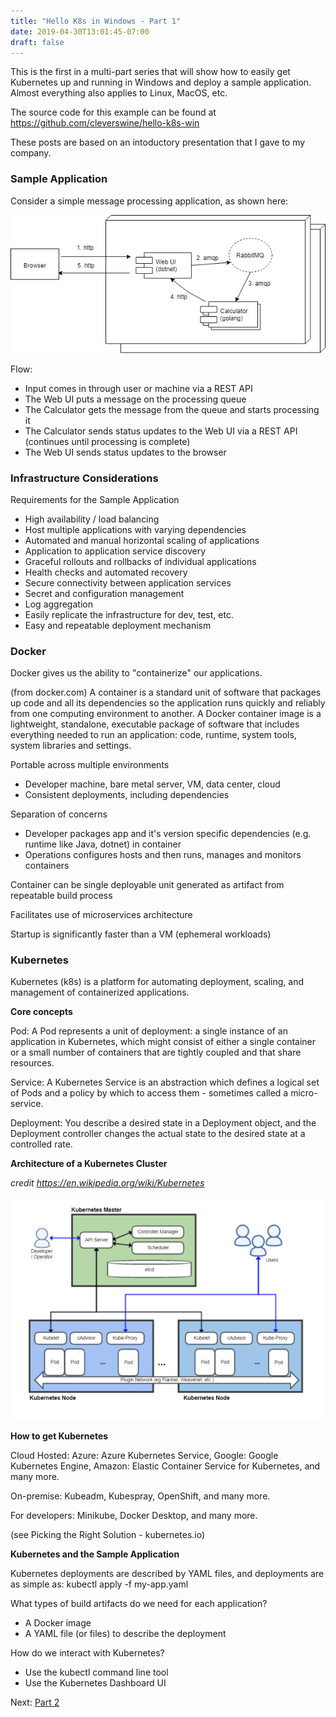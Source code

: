 ```yaml
---
title: "Hello K8s in Windows - Part 1"
date: 2019-04-30T13:01:45-07:00
draft: false
---
```


This is the first in a multi-part series that will show how to easily get Kubernetes up and running in Windows and deploy a sample application. Almost everything also applies to Linux, MacOS, etc.

The source code for this example can be found at https://github.com/cleverswine/hello-k8s-win

These posts are based on an intoductory presentation that I gave to my company.

### Sample Application

Consider a simple message processing application, as shown here:

![Example image](k8swinsample.png)

Flow:

* Input comes in through user or machine via a REST API
* The Web UI puts a message on the processing queue
* The Calculator gets the message from the queue and starts processing it
* The Calculator sends status updates to the Web UI via a REST API (continues until processing is complete)
* The Web UI sends status updates to the browser

### Infrastructure Considerations

Requirements for the Sample Application

* High availability / load balancing
* Host multiple applications with varying dependencies
* Automated and manual horizontal scaling of applications
* Application to application service discovery
* Graceful rollouts and rollbacks of individual applications
* Health checks and automated recovery
* Secure connectivity between application services
* Secret and configuration management
* Log aggregation
* Easily replicate the infrastructure for dev, test, etc.
* Easy and repeatable deployment mechanism

### Docker

Docker gives us the ability to "containerize" our applications.

(from docker.com) A container is a standard unit of software that packages up code and all its dependencies so the application runs quickly and reliably from one computing environment to another. A Docker container image is a lightweight, standalone, executable package of software that includes everything needed to run an application: code, runtime, system tools, system libraries and settings.

Portable across multiple environments

* Developer machine, bare metal server, VM, data center, cloud
* Consistent deployments, including dependencies

Separation of concerns

* Developer packages app and it's version specific dependencies (e.g. runtime like Java, dotnet) in container
* Operations configures hosts and then runs, manages and monitors containers

Container can be single deployable unit generated as artifact from repeatable build process

Facilitates use of microservices architecture

Startup is significantly faster than a VM (ephemeral workloads)

### Kubernetes

Kubernetes (k8s) is a platform for automating deployment, scaling, and management of containerized applications.

**Core concepts**

Pod: A Pod represents a unit of deployment: a single instance of an application in Kubernetes, which might consist of either a single container or a small number of containers that are tightly coupled and that share resources.

Service: A Kubernetes Service is an abstraction which defines a logical set of Pods and a policy by which to access them - sometimes called a micro-service. 

Deployment: You describe a desired state in a Deployment object, and the Deployment controller changes the actual state to the desired state at a controlled rate.

**Architecture of a Kubernetes Cluster**

*credit https://en.wikipedia.org/wiki/Kubernetes*

![Example image](k8swinsample2.png)

**How to get Kubernetes**

Cloud Hosted:  Azure: Azure Kubernetes Service, Google: Google Kubernetes Engine, Amazon: Elastic Container Service for Kubernetes, and many more.

On-premise: Kubeadm, Kubespray, OpenShift, and many more.

For developers: Minikube, Docker Desktop, and many more.

(see Picking the Right Solution - kubernetes.io)

**Kubernetes and the Sample Application**

Kubernetes deployments are described by YAML files, and deployments are as simple as:  kubectl apply -f my-app.yaml

What types of build artifacts do we need for each application?

* A Docker image
* A YAML file (or files) to describe the deployment

How do we interact with Kubernetes?

* Use the kubectl command line tool
* Use the Kubernetes Dashboard UI

Next: [Part 2](/posts/hello-k8s-windows-part-2/)

